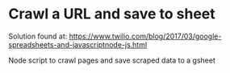 # Crawl a URL and save to sheet
Solution found at:
https://www.twilio.com/blog/2017/03/google-spreadsheets-and-javascriptnode-js.html

Node script to crawl pages and save scraped data to a gsheet
